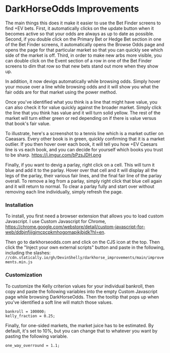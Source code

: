# DarkHorseOdds Improvements
The main things this does it make it easier to use the Bet Finder screens to find +EV bets. First, it automatically clicks on the update button when it becomes active so that your odds are always as up to date as possible. Second, if you double click on the Primary Bet or Hedge Bet section in one of the Bet Finder screens, it automatically opens the Browse Odds page and opens the page for that particular market so that you can quickly see which side of the market is off. Third, in order to make new arbs more visible, you can double click on the Event section of a row in one of the Bet Finder screens to dim that row so that new bets stand out more when they show up.

In addition, it now devigs automatically while browsing odds. Simply hover your mouse over a line while browsing odds and it will show you what the fair odds are for that market using the power method. 

Once you've identified what you think is a line that might have value, you can also check it for value quickly against the broader market. Simply click the line that you think has value and it will turn solid yellow. The rest of the market will turn either green or red depending on if there is value versus that book's fair value. 

To illustrate, here's a screenshot to a tennis line which is a market outlier on Caeasars. Every other book is in green, quickly confirming that it is a market outlier. If you then hover over each book, it will tell you how +EV Caesars line is vs each book, and you can decide for yourself which books you trust to be sharp.
https://i.imgur.com/bPzsJDH.png

Finally, if you want to devig a parlay, right click on a cell. This will turn it blue and add it to the parlay. Hover over that cell and it will display all the legs of the parlay, their various fair lines, and the final fair line of the parlay overall. To remove a leg from a parlay, simply right click that blue cell again and it will return to normal. To clear a parlay fully and start over without removing each line individually, simply refresh the page.

### Installation
To install, you first need a browser extension that allows you to load custom Javascript. I use Custom Javascript for Chrome, https://chrome.google.com/webstore/detail/custom-javascript-for-web/ddbjnfjiigjmcpcpkmhogomapikjbjdk?hl=en. 

Then go to darkhorseodds.com and click on the CJS icon at the top. Then click the "Inject your own external scripts" button and paste in the following, including the slashes: `//cdn.statically.io/gh/DevinShelly/darkhorse_improvements/main/improvements.min.js`

### Customization
To customize the Kelly criterion values for your individual bankroll, then copy and paste the following variables into the empty Custom Javascript page while browsing DarkHorseOdds. Then the tooltip that pops up when you've identified a soft line will match those values.
```
bankroll = 100000;
kelly_fraction = 0.25;
```

Finally, for one-sided markets, the market juice has to be estimated. By default, it's set to 10%, but you can change that to whatever you want by pasting the following variable.

```
one_way_overround = 1.1;
```
